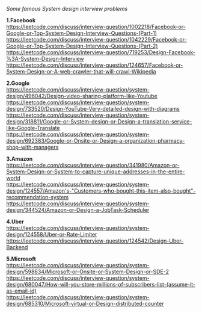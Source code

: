 *Some famous System design interview problems*



**1.Facebook**\
<https://leetcode.com/discuss/interview-question/1002218/Facebook-or-Google-or-Top-System-Design-Interview-Questions-(Part-1)>\
<https://leetcode.com/discuss/interview-question/1042229/Facebook-or-Google-or-Top-System-Design-Interview-Questions-(Part-2)>\
<https://leetcode.com/discuss/interview-question/719253/Design-Facebook-%3A-System-Design-Interview>\
<https://leetcode.com/discuss/interview-question/124657/Facebook-or-System-Design-or-A-web-crawler-that-will-crawl-Wikipedia>

**2.Google**\
<https://leetcode.com/discuss/interview-question/system-design/496042/Design-video-sharing-platform-like-Youtube>\
<https://leetcode.com/discuss/interview-question/system-design/733520/Design-YouTube-Very-detailed-design-with-diagrams>\
<https://leetcode.com/discuss/interview-question/system-design/318811/Google-or-System-design-or-Design-a-translation-service-like-Google-Translate>\
<https://leetcode.com/discuss/interview-question/system-design/692383/Google-or-Onsite-or-Design-a-organization-pharmacy-shop-with-managers>

**3.Amazon**\
<https://leetcode.com/discuss/interview-question/341980/Amazon-or-System-Design-or-System-to-capture-unique-addresses-in-the-entire-world>\
<https://leetcode.com/discuss/interview-question/system-design/124557/Amazon's-"Customers-who-bought-this-item-also-bought"-recommendation-system>\
<https://leetcode.com/discuss/interview-question/system-design/344524/Amazon-or-Design-a-JobTask-Scheduler>

**4.Uber**\
<https://leetcode.com/discuss/interview-question/system-design/124558/Uber-or-Rate-Limiter>\
<https://leetcode.com/discuss/interview-question/124542/Design-Uber-Backend>

**5.Microsoft**\
<https://leetcode.com/discuss/interview-question/system-design/598634/Microsoft-or-Onsite-or-System-Design-or-SDE-2>\
<https://leetcode.com/discuss/interview-question/system-design/680047/How-will-you-store-millions-of-subscribers-list-(assume-it-as-email-id)>\
<https://leetcode.com/discuss/interview-question/system-design/685310/Microsoft-virtual-or-Design-distributed-counter>

